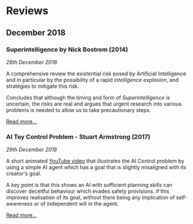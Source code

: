 # Reviews

## December 2018

### Superintelligence by Nick Bostrom (2014)

_28th December 2018_

A comprehensive review the existential risk posed by Artificial Intelligence and in particular by the possibility of a rapid _intelligence explosion_, and strategies to mitigate this risk.

Concludes that although the timing and form of *Superintelligence* is uncertain, the risks are real and argues that urgent research into various problems is needed to allow us to take precautionary steps.

[Read more...](20181228_superintelligence_bostrom.md)

### AI Toy Control Problem - Stuart Armstrong (2017)

_29th December 2018_

A short animated [YouTube video](https://youtu.be/sx8JkdbNgdU) that illustrates the AI Control problem by using a simple AI agent which has a goal that is slightly misaligned with its creator's goal. 

A key point is that this shows an AI with sufficient planning skills can discover deceitful behaviour which evades safety provisions. if this improves realisation of its goal, without there being any implication of self-awareness or of independent will in the agent.

[Read more...](20181229_armstrong_ai_toy_control.md)

